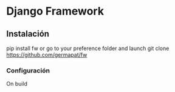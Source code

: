 # Django Framework



## Instalación
pip install fw or go to your preference folder and launch git clone https://github.com/germapat/fw
    
    
### Configuración
On build